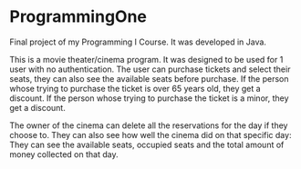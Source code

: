 # ProgrammingOne
Final project of my Programming I Course. It was developed in Java.

This is a movie theater/cinema program. It was designed to be used for 1 user with no authentication. The user can purchase tickets and select their seats, they can also see the available seats before purchase. 
If the person whose trying to purchase the ticket is over 65 years old, they get a discount.
If the person whose trying to purchase the ticket is a minor, they get a discount.

The owner of the cinema can delete all the reservations for the day if they choose to. They can also see how well the cinema did on that specific day:
They can see the available seats, occupied seats and the total amount of money collected on that day.
